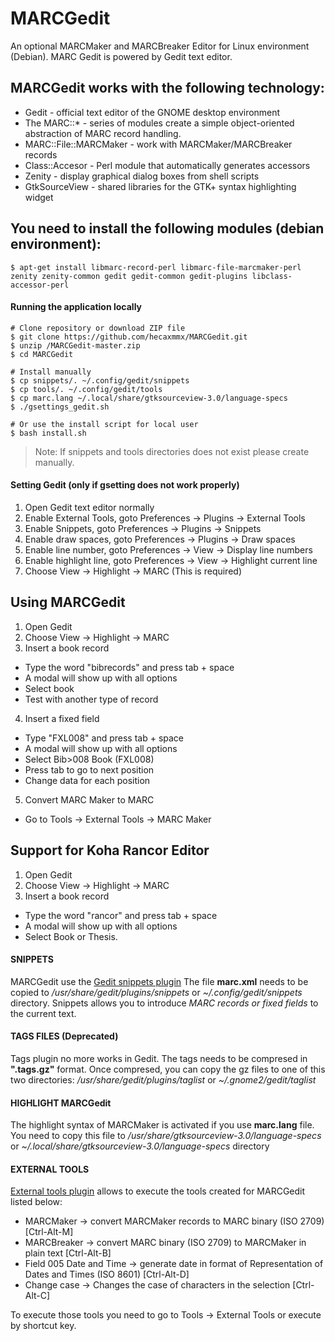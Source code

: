 # MARCGedit
An optional MARCMaker and MARCBreaker Editor for Linux environment (Debian). MARC Gedit is powered by Gedit text editor.

## MARCGedit works with the following technology:
* Gedit - official text editor of the GNOME desktop environment
* The MARC::* - series of modules create a simple object-oriented abstraction of MARC record handling.
* MARC::File::MARCMaker - work with MARCMaker/MARCBreaker records
* Class::Accesor - Perl module that automatically generates accessors
* Zenity - display graphical dialog boxes from shell scripts
* GtkSourceView - shared libraries for the GTK+ syntax highlighting widget

## You need to install the following modules (debian environment):

```
$ apt-get install libmarc-record-perl libmarc-file-marcmaker-perl zenity zenity-common gedit gedit-common gedit-plugins libclass-accessor-perl
```

#### Running the application locally

```
# Clone repository or download ZIP file
$ git clone https://github.com/hecaxmmx/MARCGedit.git
$ unzip /MARCGedit-master.zip
$ cd MARCGedit

# Install manually
$ cp snippets/. ~/.config/gedit/snippets
$ cp tools/. ~/.config/gedit/tools
$ cp marc.lang ~/.local/share/gtksourceview-3.0/language-specs
$ ./gsettings_gedit.sh

# Or use the install script for local user
$ bash install.sh
```

> Note: If snippets and tools directories does not exist please create manually.

#### Setting Gedit (only if gsetting does not work properly)
1. Open Gedit text editor normally
2. Enable External Tools, goto Preferences -> Plugins -> External Tools
3. Enable Snippets, goto Preferences -> Plugins -> Snippets
4. Enable draw spaces, goto Preferences -> Plugins -> Draw spaces
5. Enable line number, goto Preferences -> View -> Display line numbers
6. Enable highlight line, goto Preferences -> View -> Highlight current line
7. Choose View -> Highlight -> MARC (This is required)

## Using MARCGedit
1. Open Gedit
2. Choose View -> Highlight -> MARC
3. Insert a book record
  * Type the word "bibrecords" and press tab + space
  * A modal will show up with all options
  * Select book
  * Test with another type of record
4. Insert a fixed field
  * Type "FXL008" and press tab + space
  * A modal will show up with all options
  * Select Bib>008 Book (FXL008)
  * Press tab to go to next position
  * Change data for each position
5. Convert MARC Maker to MARC
  * Go to Tools -> External Tools -> MARC Maker

## Support for Koha Rancor Editor
1. Open Gedit
2. Choose View -> Highlight -> MARC
3. Insert a book record
  * Type the word "rancor" and press tab + space
  * A modal will show up with all options
  * Select Book or Thesis.


#### SNIPPETS
MARCGedit use the [Gedit snippets plugin](https://wiki.gnome.org/Apps/Gedit/Plugins/Snippets)
The file **marc.xml** needs to be copied to */usr/share/gedit/plugins/snippets* or *~/.config/gedit/snippets* directory.
Snippets allows you to introduce *MARC records or fixed fields* to the current text.

#### TAGS FILES (Deprecated)
Tags plugin no more works in Gedit.
The tags needs to be compresed in **".tags.gz"** format. Once compresed, you can copy the gz files to one of this two directories: */usr/share/gedit/plugins/taglist* or *~/.gnome2/gedit/taglist*

#### HIGHLIGHT MARCGedit
The highlight syntax of MARCMaker is activated if you use **marc.lang** file. You need to copy this file to */usr/share/gtksourceview-3.0/language-specs* or *~/.local/share/gtksourceview-3.0/language-specs* directory

#### EXTERNAL TOOLS
[External tools plugin](https://wiki.gnome.org/Apps/Gedit/Plugins/ExternalTools) allows to execute the tools created for MARCGedit listed below:
* MARCMaker -> convert MARCMaker records to MARC binary (ISO 2709) \[Ctrl-Alt-M\]
* MARCBreaker -> convert MARC binary (ISO 2709) to MARCMaker in plain text \[Ctrl-Alt-B\]
* Field 005 Date and Time -> generate date in format of Representation of Dates and Times (ISO 8601) \[Ctrl-Alt-D\]
* Change case -> Changes the case of characters in the selection \[Ctrl-Alt-C\]

To execute those tools you need to go to Tools -> External Tools or execute by shortcut key.
